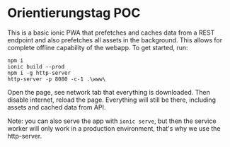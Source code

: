 # Orientierungstag POC

This is a basic ionic PWA that prefetches and caches data from a REST endpoint and also prefetches all assets in the
background. This allows for complete offline capability of the webapp. To get started, run:

```
npm i
ionic build --prod
npm i -g http-server
http-server -p 8080 -c-1 .\www\
```

Open the page, see network tab that everything is downloaded. Then disable internet, reload the page. Everything will
still be there, including assets and cached data from API.

Note: you can also serve the app with `ionic serve`, but then the service worker will only work in a production environment, that's why we use the http-server. 

